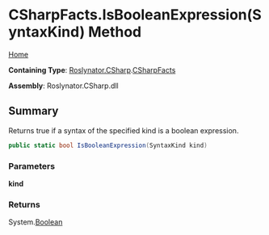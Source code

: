 # CSharpFacts\.IsBooleanExpression\(SyntaxKind\) Method

[Home](../../../../README.md)

**Containing Type**: [Roslynator.CSharp](../../README.md)\.[CSharpFacts](../README.md)

**Assembly**: Roslynator\.CSharp\.dll

## Summary

Returns true if a syntax of the specified kind is a boolean expression\.

```csharp
public static bool IsBooleanExpression(SyntaxKind kind)
```

### Parameters

**kind**



### Returns

System\.[Boolean](https://docs.microsoft.com/en-us/dotnet/api/system.boolean)

